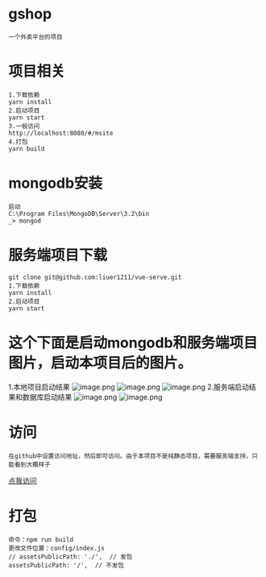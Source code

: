 # gshop
    一个外卖平台的项目
# 项目相关
    1.下载依赖
    yarn install
    2.启动项目
    yarn start
    3.一般访问
    http://localhost:8080/#/msite
    4.打包
    yarn build
# mongodb安装
    启动
    C:\Program Files\MongoDB\Server\3.2\bin
    _> mongod
# 服务端项目下载 
    git clone git@github.com:liuer1211/vue-serve.git
    1.下载依赖
    yarn install
    2.启动项目
    yarn start
# 这个下面是启动mongodb和服务端项目图片，启动本项目后的图片。
  1.本地项目启动结果
  ![image.png](https://liuer1211.github.io/vue_shop/static/img/3.png)
  ![image.png](https://liuer1211.github.io/vue_shop/static/img/6.png)
  ![image.png](https://liuer1211.github.io/vue_shop/static/img/7.png)
  2.服务端启动结果和数据库启动结果
  ![image.png](https://liuer1211.github.io/vue_shop/static/img/4.png)
  ![image.png](https://liuer1211.github.io/vue_shop/static/img/5.png)
# 访问
    在github中设置访问地址，然后即可访问。由于本项目不是纯静态项目，需要服务端支持，只能看到大概样子
   [点我访问](https://liuer1211.github.io/vue_shop/dist/#/)

# 打包
    命令：npm run build
    更改文件位置：config/index.js
    // assetsPublicPath: './',  // 发包
    assetsPublicPath: '/',  // 不发包
